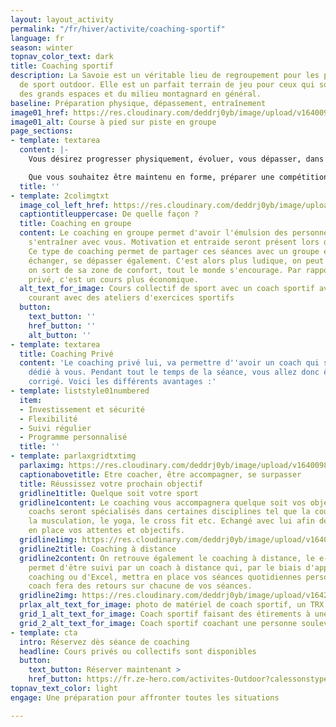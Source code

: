 ```yaml
---
layout: layout_activity
permalink: "/fr/hiver/activite/coaching-sportif"
language: fr
season: winter
topnav_color_text: dark
title: Coaching sportif
description: La Savoie est un véritable lieu de regroupement pour les plus friands
  de sport outdoor. Elle est un parfait terrain de jeu pour ceux qui sont amoureux
  des grands espaces et du milieu montagnard en général.
baseline: Préparation physique, dépassement, entraînement
image01_href: https://res.cloudinary.com/deddrj0yb/image/upload/v1640098456/website/winter/victor-freitas-hOuJYX2K5DA-unsplash_gg95nq.jpg
image01_alt: Course à pied sur piste en groupe
page_sections:
- template: textarea
  content: |-
    Vous désirez progresser physiquement, évoluer, vous dépasser, dans un groupe ou seul avec un ou une coach ? Une séance de coaching c'est avoir un coach qui aura un regard précis sur toutes vos postures, vous accompagner dans vos exercices, un coach qui va vous suivre.

    Que vous souhaitez être maintenu en forme, préparer une compétition, avoir une meilleure condition physique, vous muscler, préparer un défi, le coaching sera la meilleure solution.
  title: ''
- template: 2colimgtxt
  image_col_left_href: https://res.cloudinary.com/deddrj0yb/image/upload/v1640098456/website/winter/gabin-vallet-CBnSTRvnfCE-unsplash_vmvr8z.jpg
  captiontitleuppercase: De quelle façon ?
  title: Coaching en groupe
  content: Le coaching en groupe permet d'avoir l'émulsion des personnes qui vont
    s'entraîner avec vous. Motivation et entraide seront présent lors de chaque séance.
    Ce type de coaching permet de partager ces séances avec un groupe et de pouvoir
    échanger, se dépasser également. C'est alors plus ludique, on peut créer des duels,
    on sort de sa zone de confort, tout le monde s'encourage. Par rapport au coaching
    privé, c'est un cours plus économique.
  alt_text_for_image: Cours collectif de sport avec un coach sportif avec une personne
    courant avec des ateliers d'exercices sportifs
  button:
    text_button: ''
    href_button: ''
    alt_button: ''
- template: textarea
  title: Coaching Privé
  content: 'Le coaching privé lui, va permettre d''avoir un coach qui sera totalement
    dédié à vous. Pendant tout le temps de la séance, vous allez donc être suivi,
    corrigé. Voici les différents avantages :'
- template: liststyle01numbered
  item:
  - Investissement et sécurité
  - Flexibilité
  - Suivi régulier
  - Programme personnalisé
  title: ''
- template: parlaxgridtxtimg
  parlaximg: https://res.cloudinary.com/deddrj0yb/image/upload/v1640098456/website/winter/matthew-lejune-uU5Jz-b-0yI-unsplash_am2fyt.jpg
  captionabovetitle: Etre coacher, être accompagner, se surpasser
  title: Réussissez votre prochain objectif
  gridline1title: Quelque soit votre sport
  gridline1content: Le coaching vous accompagnera quelque soit vos objectifs. Certains
    coachs seront spécialisés dans certaines disciplines tel que la course à pied,
    la musculation, le yoga, le cross fit etc. Echangé avec lui afin de pouvoir mettre
    en place vos attentes et objectifs.
  gridline1img: https://res.cloudinary.com/deddrj0yb/image/upload/v1640098456/website/winter/annie-spratt-oQfSHQ2Uaic-unsplash_rn27lg.jpg
  gridline2title: Coaching à distance
  gridline2content: On retrouve également le coaching à distance, le e-coaching. Cela
    permet d'être suivi par un coach à distance qui, par le biais d'application de
    coaching ou d'Excel, mettra en place vos séances quotidiennes personnalisés. Le
    coach fera des retours sur chacune de vos séances.
  gridline2img: https://res.cloudinary.com/deddrj0yb/image/upload/v1642062755/website/Coaching/SALLE_oxqywo.jpg
  prlax_alt_text_for_image: photo de matériel de coach sportif, un TRX
  grid_1_alt_text_for_image: Coach sportif faisant des étirements à une personne
  grid_2_alt_text_for_image: Coach sportif coachant une personne soulevant du poids
- template: cta
  intro: Réservez dès séance de coaching
  headline: Cours privés ou collectifs sont disponibles
  button:
    text_button: Réserver maintenant >
    href_button: https://fr.ze-hero.com/activites-Outdoor?calessonstype=all&catypegenderlistsummer=all&calessonsactivitytype=Coaching&start-date=
topnav_text_color: light
engage: Une préparation pour affronter toutes les situations

---
```

